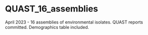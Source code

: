 # QUAST_16_assemblies

April 2023 - 16 assemblies of environmental isolates. QUAST reports committed. Demographics table included.
